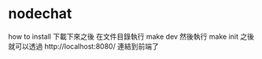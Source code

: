 # nodechat

how to install
下載下來之後
在文件目錄執行 make dev
然後執行 make init
之後就可以透過 http://localhost:8080/
連結到前端了
